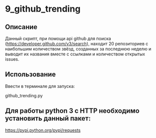 # 9_github_trending

## Описание
Данный скрипт, при помощи api github для поиска (https://developer.github.com/v3/search), находит 20 репозиториев с наибольшим количеством звёзд, созданных за последнюю неделю и выводит их названия вместе с ссылками и количеством открытых issues.

## Использование
Ввести в терминале для запуска:
  
  github_trending.py
  
## Для работы python 3 с HTTP необходимо установить данный пакет:
  
  https://pypi.python.org/pypi/requests
